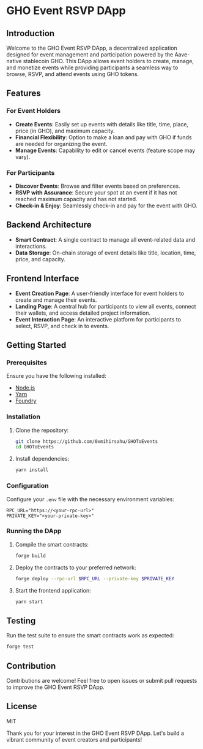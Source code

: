 # GHO Event RSVP DApp

## Introduction
Welcome to the GHO Event RSVP DApp, a decentralized application designed for event management and participation powered by the Aave-native stablecoin GHO. This DApp allows event holders to create, manage, and monetize events while providing participants a seamless way to browse, RSVP, and attend events using GHO tokens.

## Features

### For Event Holders
- **Create Events**: Easily set up events with details like title, time, place, price (in GHO), and maximum capacity.
- **Financial Flexibility**: Option to make a loan and pay with GHO if funds are needed for organizing the event.
- **Manage Events**: Capability to edit or cancel events (feature scope may vary).

### For Participants
- **Discover Events**: Browse and filter events based on preferences.
- **RSVP with Assurance**: Secure your spot at an event if it has not reached maximum capacity and has not started.
- **Check-in & Enjoy**: Seamlessly check-in and pay for the event with GHO.

## Backend Architecture
- **Smart Contract**: A single contract to manage all event-related data and interactions.
- **Data Storage**: On-chain storage of event details like title, location, time, price, and capacity.

## Frontend Interface
- **Event Creation Page**: A user-friendly interface for event holders to create and manage their events.
- **Landing Page**: A central hub for participants to view all events, connect their wallets, and access detailed project information.
- **Event Interaction Page**: An interactive platform for participants to select, RSVP, and check in to events.

## Getting Started

### Prerequisites
Ensure you have the following installed:
- [Node.js](https://nodejs.org/)
- [Yarn](https://yarnpkg.com/)
- [Foundry](https://book.getfoundry.sh/)

### Installation
1. Clone the repository:
   ```sh
   git clone https://github.com/0xmihirsahu/GHOToEvents
   cd GHOToEvents
   ```
2. Install dependencies:
   ```sh
   yarn install
   ```

### Configuration
Configure your `.env` file with the necessary environment variables:
```env
RPC_URL="https://<your-rpc-url>"
PRIVATE_KEY="<your-private-key>"
```

### Running the DApp
1. Compile the smart contracts:
   ```sh
   forge build
   ```
2. Deploy the contracts to your preferred network:
   ```sh
   forge deploy --rpc-url $RPC_URL --private-key $PRIVATE_KEY
   ```
3. Start the frontend application:
   ```sh
   yarn start
   ```

## Testing
Run the test suite to ensure the smart contracts work as expected:
```sh
forge test
```

## Contribution
Contributions are welcome! Feel free to open issues or submit pull requests to improve the GHO Event RSVP DApp.

## License
MIT

Thank you for your interest in the GHO Event RSVP DApp. Let's build a vibrant community of event creators and participants!
